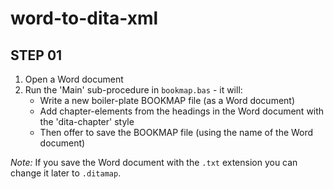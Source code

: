 # word-to-dita-xml

STEP 01
-------
1. Open a Word document
2. Run the 'Main' sub-procedure in `bookmap.bas` - it will:
   * Write a new boiler-plate BOOKMAP file (as a Word document)
   * Add chapter-elements from the headings in the Word document with the 'dita-chapter' style
   * Then offer to save the BOOKMAP file (using the name of the Word document)

*Note:* If you save the Word document with the `.txt` extension you can change it later to `.ditamap`.
